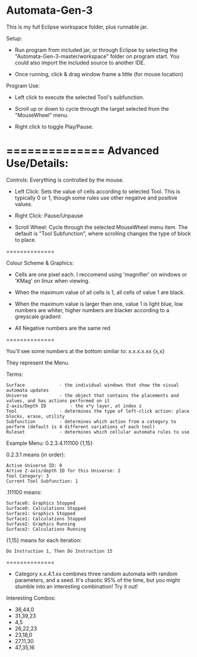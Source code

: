 Automata-Gen-3
==============
This is my full Eclipse workspace folder, plus runnable jar.

Setup:

- Run program from included jar, or through Eclipse by selecting the "Automata-Gen-3-master/workspace" folder on program start. You could also import the included source to another IDE.

- Once running, click & drag window frame a little (for mouse location)

Program Use:

- Left click to execute the selected Tool's subfunction.

- Scroll up or down to cycle through the target selected from the "MouseWheel" menu. 

- Right click to toggle Play/Pause.

==============
Advanced Use/Details:
==============

Controls: Everything is controlled by the mouse.

- Left Click: Sets the value of cells according to selected Tool. This is typically 0 or 1, though some rules use other negative and positive values.

- Right Click: Pause/Unpause

- Scroll Wheel: Cycle through the selected MouseWheel menu item. The default is "Tool Subfunction", where scrolling changes the type of block to place.

==============

Colour Scheme & Graphics:

- Cells are one pixel each. I reccomend using 'magnifier' on windows or 'KMag' on linux when viewing.

- When the maximum value of all cells is 1, all cells of value 1 are black.

- When the maximum value is larger than one, value 1 is light blue, low numbers are whiter, higher numbers are blacker according to a greyscale gradient

- All Negative numbers are the same red

==============

You'll see some numbers at the bottom similar to: x.x.x.x.xx {x,x}

They represent the Menu.

Terms:
	
	Surface				- the individual windows that show the visual automata updates
	Universe 			- the object that contains the placements and values, and has actions performed on it
	Z-axis/Depth ID 		- the x*y layer, at index z
	Tool 				- determines the type of left-click action: place blocks, erase, utility
	Subfunction			- determines which action from a category to perform (default is 4 different variations of each tool)
	Ruleset				- determines which cellular automata rules to use

Example Menu: 0.2.3.4.111100 {1,15}

0.2.3.1 means (in order):

	Active Universe ID: 0
	Active Z-axis/depth ID for this Universe: 2
	Tool Category: 3
	Current Tool Subfunction: 1

.111100 means:

	Surface0: Graphics Stopped
	Surface0: Calculations Stopped
	Surface1: Graphics Stopped
	Surface1: Calculations Stopped
	Surface2: Graphics Running
	Surface2: Calculations Running

{1,15} means for each iteration:
	
	Do Instruction 1, Then Do Instruction 15

==============

- Category x.x.4.1.xx combines three random automata with random parameters, and a seed. It's chaotic 95% of the time, but you might stumble into an interesting combination! Try it out!

Interesting Combos:
- 36,44,0
- 31,39,23
- 4,5
- 26,22,23
- 23,18,0
- 27,11,30
- 47,35,16
